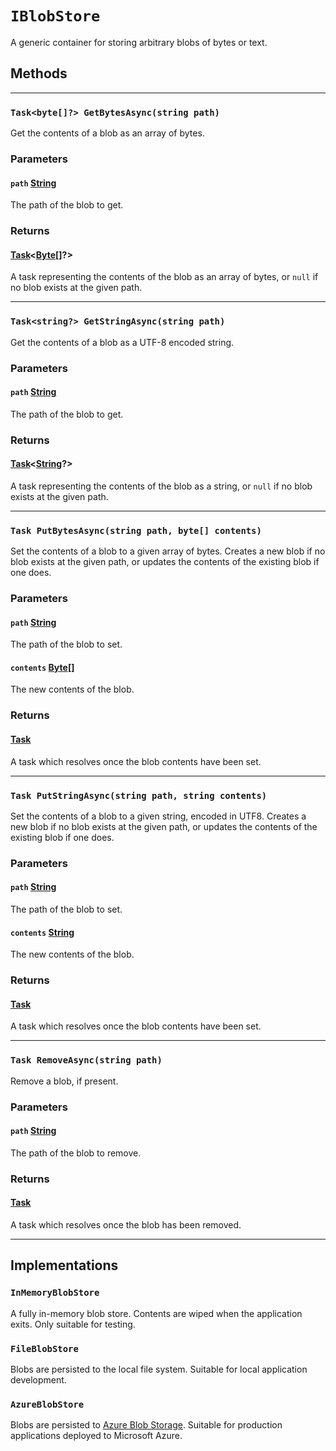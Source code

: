 # `IBlobStore`

A generic container for storing arbitrary blobs of bytes or text.

## Methods

---

### `Task<byte[]?> GetBytesAsync(string path)`

Get the contents of a blob as an array of bytes.

### Parameters

#### `path` [String]

The path of the blob to get.

### Returns

#### [Task]&lt;[Byte]\[\]?&gt;

A task representing the contents of the blob as an array of bytes, or `null` if
no blob exists at the given path.

---

### `Task<string?> GetStringAsync(string path)`

Get the contents of a blob as a UTF-8 encoded string.

### Parameters

#### `path` [String]

The path of the blob to get.

### Returns

#### [Task]&lt;[String]?&gt;

A task representing the contents of the blob as a string, or `null` if no blob
exists at the given path.

---

### `Task PutBytesAsync(string path, byte[] contents)`

Set the contents of a blob to a given array of bytes. Creates a new blob if no
blob exists at the given path, or updates the contents of the existing blob if
one does.

### Parameters

#### `path` [String]

The path of the blob to set.

#### `contents` [Byte]\[\]

The new contents of the blob.

### Returns

#### [Task]

A task which resolves once the blob contents have been set.

---

### `Task PutStringAsync(string path, string contents)`

Set the contents of a blob to a given string, encoded in UTF8. Creates a new
blob if no blob exists at the given path, or updates the contents of the
existing blob if one does.

### Parameters

#### `path` [String]

The path of the blob to set.

#### `contents` [String]

The new contents of the blob.

### Returns

#### [Task]

A task which resolves once the blob contents have been set.

---

### `Task RemoveAsync(string path)`

Remove a blob, if present.

### Parameters

#### `path` [String]

The path of the blob to remove.

### Returns

#### [Task]

A task which resolves once the blob has been removed.

---

## Implementations

### `InMemoryBlobStore`

A fully in-memory blob store. Contents are wiped when the application exits.
Only suitable for testing.


### `FileBlobStore`

Blobs are persisted to the local file system. Suitable for local application
development.


### `AzureBlobStore`

Blobs are persisted to [Azure Blob Storage](azure-blob-storage). Suitable for
production applications deployed to Microsoft Azure.


[Byte]: https://learn.microsoft.com/en-us/dotnet/api/system.byte
[String]: https://learn.microsoft.com/en-us/dotnet/api/system.string
[Task]: https://learn.microsoft.com/en-us/dotnet/api/system.threading.tasks.task

[azure-blob-storage]: https://azure.microsoft.com/en-gb/products/storage/blobs/